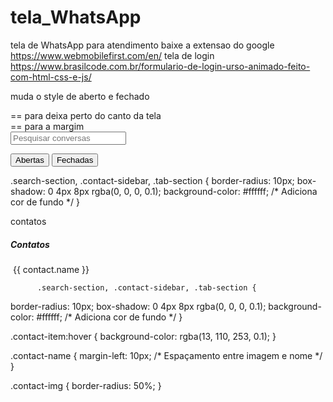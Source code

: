 # tela_WhatsApp
tela de WhatsApp para atendimento 
baixe a extensao do google https://www.webmobilefirst.com/en/
tela de login https://www.brasilcode.com.br/formulario-de-login-urso-animado-feito-com-html-css-e-js/



muda o style de aberto e fechado 
<div class="col-12 col-md-3 col-lg-2 mb-4 text-center lateral-col"> == para deixa perto do canto da tela
        <div class="espacamento"> == para a margim 
<div class="search-section p-3 mb-4 shadow rounded">
            <form class="d-flex flex-column" role="search">
              <input class="form-control mb-3" type="search" placeholder="Pesquisar conversas" aria-label="Search">
            </form>
            <button type="button" class="btn btn-outline-primary btn-block mb-2 btn-sm">Abertas</button>
            <button type="button" class="btn btn-outline-primary btn-block mb-2 btn-sm">Fechadas</button>
          </div>

          
.search-section, .contact-sidebar, .tab-section {
  border-radius: 10px;
  box-shadow: 0 4px 8px rgba(0, 0, 0, 0.1);
  background-color: #ffffff; /* Adiciona cor de fundo */
}


contatos
<div class="contact-sidebar">
            <div class="contact-header">
              <h5>Contatos</h5>
            </div>
            <div class="contact-list">
              <div class="contact-item" v-for="contact in contacts" :key="contact.name">
                <img :src="contact.img" :alt="'Foto de ' + contact.name" class="contact-img">
                <span class="contact-name">{{ contact.name }}</span>
              </div>
            </div>
          </div>


          .search-section, .contact-sidebar, .tab-section {
  border-radius: 10px;
  box-shadow: 0 4px 8px rgba(0, 0, 0, 0.1);
  background-color: #ffffff; /* Adiciona cor de fundo */
}

.contact-item:hover {
  background-color: rgba(13, 110, 253, 0.1);
}

.contact-name {
  margin-left: 10px; /* Espaçamento entre imagem e nome */
}

.contact-img {
  border-radius: 50%;
}
